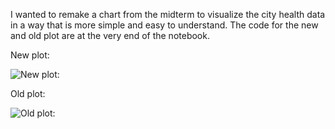 I wanted to remake a chart from the midterm to visualize the city health data in a way that is more simple and easy to understand. The code for the new and old plot are at the very end of the notebook.


New plot:

![New plot:](https://github.com/smwalter96/PUS2020_MWalter/blob/master/HW9/pus20_viz.jpg?raw=true)

Old plot:

![Old plot:](https://github.com/smwalter96/PUS2020_MWalter/blob/master/HW9/pus_20_box.png?raw=true)
